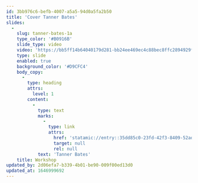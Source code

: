 ```yaml
---
id: 3bb976c6-befb-4007-a5a5-94d0a5fa2b50
title: 'Cover Tanner Bates'
slides:
  -
    slug: tanner-bates-1a
    type_color: '#B0916B'
    slide_type: video
    video: 'https://bb5ff14b64040179d281-bb24ee469ec4c88bec8ffc2894929f4c.ssl.cf3.rackcdn.com/TB_1.mp4'
    type: slide
    enabled: true
    background_color: '#D9CFC4'
    body_copy:
      -
        type: heading
        attrs:
          level: 1
        content:
          -
            type: text
            marks:
              -
                type: link
                attrs:
                  href: 'statamic://entry::35dd85c0-23fd-42f3-8409-52ada3eea1c5'
                  target: null
                  rel: null
            text: 'Tanner Bates'
    title: Workshop
updated_by: 2d06efa7-b339-4b01-be90-009f00ed13d0
updated_at: 1646999692
---
```

